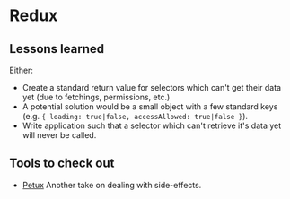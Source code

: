 # Redux

## Lessons learned

Either:
- Create a standard return value for selectors which can't get their data yet (due to fetchings, permissions, etc.)
 - A potential solution would be a small object with a few standard keys (e.g. `{ loading: true|false, accessAllowed: true|false }`).
- Write application such that a selector which can't retrieve it's data yet will never be called.

## Tools to check out

- [Petux](https://petux-docs.surge.sh/) Another take on dealing with side-effects.
